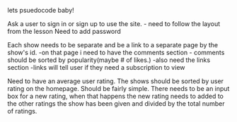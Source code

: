 lets psuedocode baby!


Ask a user to sign in or sign up to use the site. 
	- need to follow the layout from the lesson
Need to add password



Each show needs to be separate and be a link to a separate page by the show's id. 
	-on that page i need to have the comments section
		- comments should be sorted by popularity(maybe # of likes.)
	-also need the links section
		-links will tell user if they need a subscription to view

Need to have an average user rating. The shows should be sorted by user rating on the homepage. Should be fairly simple. There needs to be an input box for a new rating, when that happens the new rating needs to added to the other ratings the show has been given and divided by the total number of ratings. 